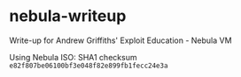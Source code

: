 # nebula-writeup
Write-up for Andrew Griffiths' Exploit Education - Nebula VM

Using Nebula ISO: SHA1 checksum `e82f807be06100bf3e048f82e899fb1fecc24e3a`